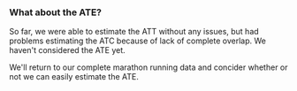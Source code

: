 ### What about the ATE?

So far, we were able to estimate the ATT without any issues, but had problems estimating the ATC because of lack of complete overlap. We haven't considered the ATE yet. 

We'll return to our complete marathon running data and concider whether or not we can easily estimate the ATE.

